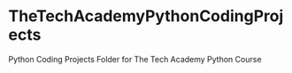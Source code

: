 # TheTechAcademyPythonCodingProjects
 Python Coding Projects Folder for The Tech Academy Python Course
